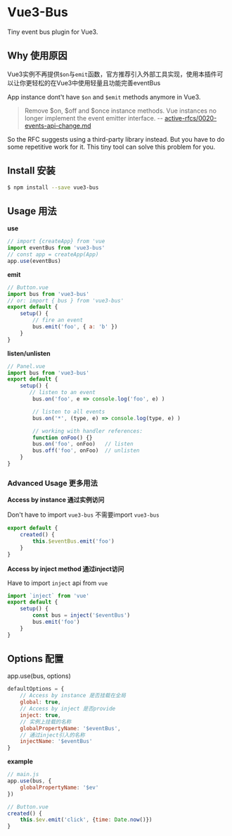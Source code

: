# Vue3-Bus

Tiny event bus plugin for Vue3.

## Why 使用原因
Vue3实例不再提供`$on`与`emit`函数，官方推荐引入外部工具实现，使用本插件可以让你更轻松的在Vue3中使用轻量且功能完善eventBus

App instance dont't have `$on` and `$emit` methods anymore in Vue3.
> Remove \$on, \$off and \$once instance methods. Vue instances no longer implement the event emitter interface. 
> -- [active-rfcs/0020-events-api-change.md](https://github.com/vuejs/rfcs/blob/master/active-rfcs/0020-events-api-change.md)

So the RFC suggests using a third-party library instead. But you have to do some repetitive work for it. This tiny tool can solve this problem for you.


## Install 安装


```sh
$ npm install --save vue3-bus
```

## Usage 用法
**use**

```js
// import {createApp} from 'vue
import eventBus from 'vue3-bus'
// const app = createApp(App)
app.use(eventBus)

```
**emit**
```js
// Button.vue
import bus from 'vue3-bus'
// or: import { bus } from 'vue3-bus'
export default {
    setup() {
        // fire an event
        bus.emit('foo', { a: 'b' })
    }
}
```
**listen/unlisten**
```js
// Panel.vue
import bus from 'vue3-bus'
export default {
    setup() {
       // listen to an event
        bus.on('foo', e => console.log('foo', e) )

        // listen to all events
        bus.on('*', (type, e) => console.log(type, e) )

        // working with handler references:
        function onFoo() {}
        bus.on('foo', onFoo)   // listen
        bus.off('foo', onFoo)  // unlisten
    }
}
```

### Advanced Usage 更多用法

**Access by instance 通过实例访问**

Don't have to import `vue3-bus`
不需要import `vue3-bus`

```js
export default {
    created() {
        this.$eventBus.emit('foo')
    }
}
```

**Access by inject method 通过inject访问**

Have to import `inject` api from `vue`

```js
import `inject` from 'vue'
export default {
    setup() {
        const bus = inject('$eventBus')
        bus.emit('foo')
    }
}
```

## Options 配置
app.use(bus, options)
```js
defaultOptions = {
    // Access by instance 是否挂载在全局
    global: true,
    // Access by inject 是否provide
    inject: true,
    // 实例上挂载的名称
    globalPropertyName: '$eventBus',
    // 通过inject引入的名称
    injectName: '$eventBus'
}
```
**example**
```js
// main.js
app.use(bus, {
    globalPropertyName: '$ev'
})

// Button.vue
created() {
    this.$ev.emit('click', {time: Date.now()})
}
```